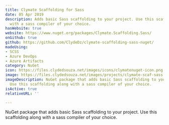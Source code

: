 ```yaml
---
title: Clymate Scaffolding for Sass
date: 05 Apr 2019
description: Adds basic Sass scaffolding to your project. Use this scaffolding along
  with a sass compiler of your choice.
hasWebsite: true
website: https://www.nuget.org/packages/Clymate.Scaffolding.Sass/
onGithub: true
github: https://github.com/ClydeDz/clymate-scaffolding-sass-nuget/
madeUsing:
- SCSS
- Azure DevOps
- Azure Artifacts
category: NuGet
icon: https://files.clydedsouza.net/images/icons/clymatenuget-icon.png
image: https://files.clydedsouza.net/images/projects/clymate-scaf-sass.png
imageDescription: NuGet package that adds basic Sass scaffolding to your project.
  Use this scaffolding along with a sass compiler of your choice.
isActive: true
relativeURL: ''

---
```

NuGet package that adds basic Sass scaffolding to your project. Use this scaffolding along with a sass compiler of your choice.